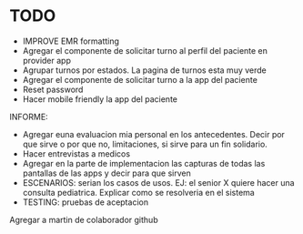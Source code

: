 # TODO

- IMPROVE EMR formatting
- Agregar el componente de solicitar turno al perfil del paciente en provider app
- Agrupar turnos por estados. La pagina de turnos esta muy verde
- Agregar el componente de solicitar turno a la app del paciente
- Reset password
- Hacer mobile friendly la app del paciente

INFORME:
- Agregar euna evaluacion mia personal en los antecedentes. Decir por que sirve o por que no, limitaciones, si sirve para un fin solidario.
- Hacer entrevistas a medicos
- Agregar en la parte de implementacion las capturas de todas las pantallas de las apps y decir para que sirven
- ESCENARIOS: serian los casos de usos. EJ: el senior X quiere hacer una consulta pediatrica. Explicar como se resolveria en el sistema
- TESTING: pruebas de aceptacion

Agregar a martin de colaborador github
